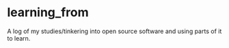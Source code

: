 # learning_from
A log of my studies/tinkering into open source software and using parts of it to learn.
